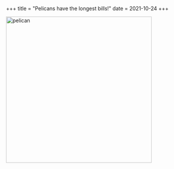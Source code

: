 +++
title = "Pelicans have the longest bills!"
date = 2021-10-24
+++

<img src="https://upload.wikimedia.org/wikipedia/commons/d/d4/Pelikan_Walvis_Bay.jpg" alt="pelican" width="400">
